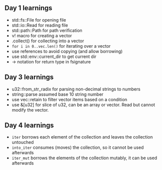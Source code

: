 ## Day 1 learnings
* std::fs::File for opening file
* std::io::Read for reading file
* std::path::Path for path verification
* v! macro for creating a vector
* .collect() for collecting into a vector
* `for i in 0..vec.len()` for iterating over a vector
* use references to avoid copying (and allow borrowing)
* use std::env::current_dir to get current dir
* -> notation for return type in fsignature


## Day 3 learnings
* u32::from_str_radix for parsing non-decimal strings to numbers
* string::parse<i32> assumed base 10 string number
* use vec::retain to filter vector items based on a condition
* use &[u32] for slice of u32, can be an array or vector. Read but cannot modify the vector.

## Day 4 learnings
* `iter` borrows each element of the collection and leaves the collection untouched
* `into_iter` consumes (moves) the collection, so it cannot be used afterwards
* `iter_mut` borrows the elements of the collection mutably, it can be used afterwards
